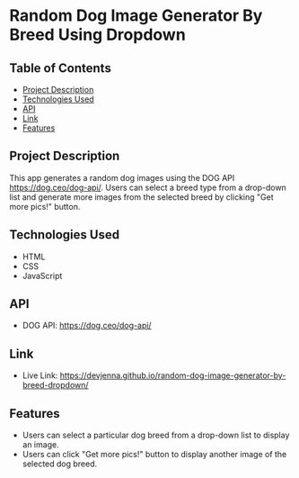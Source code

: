 # Random Dog Image Generator By Breed Using Dropdown

## Table of Contents
- [Project Description](#project-description)
- [Technologies Used](#technologies-used)
- [API](#api)
- [Link](#link)
- [Features](#features)

## Project Description
This app generates a random dog images using the DOG API https://dog.ceo/dog-api/. Users can select a breed type from a drop-down list and generate more images from the selected breed by clicking "Get more pics!" button.

<!-- ## Screenshots -->

## Technologies Used
- HTML
- CSS
- JavaScript

## API
- DOG API: https://dog.ceo/dog-api/

## Link
- Live Link: https://devjenna.github.io/random-dog-image-generator-by-breed-dropdown/

## Features
- Users can select a particular dog breed from a drop-down list to display an image.
- Users can click "Get more pics!" button to display another image of the selected dog breed.



